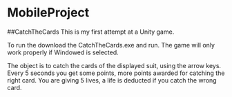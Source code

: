 # MobileProject
##CatchTheCards
This is my first attempt at a Unity game.

To run the download the CatchTheCards.exe and run.
The game will only work properly if Windowed is selected.

The object is to catch the cards of the displayed suit, using the arrow keys.
Every 5 seconds you get some points, more points awarded for catching the right card.
You are giving 5 lives, a life is deducted if you catch the wrong card.



